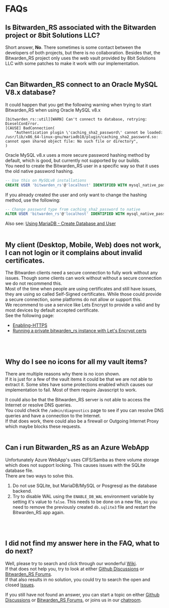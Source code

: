 # FAQs

## Is Bitwarden_RS associated with the Bitwarden project or 8bit Solutions LLC?
Short answer, **No**.
There sometimes is some contact between the developers of both projects, but there is no collaboration.
Besides that, the Bitwarden_RS project only uses the web vault provided by 8bit Solutions LLC with some patches to make it work with our implementation.
<br>
<br>

## Can Bitwarden_RS connect to an Oracle MySQL V8.x database?
It could happen that you get the following warning when trying to start Bitwarden_RS when using Oracle MySQL v8.x
```
[bitwarden_rs::util][WARN] Can't connect to database, retrying: DieselConError.
[CAUSE] BadConnection(
    "Authentication plugin \'caching_sha2_password\' cannot be loaded: /usr/lib/x86_64-linux-gnu/mariadb18/plugin/caching_sha2_password.so: cannot open shared object file: No such file or directory",
)
```
Oracle MySQL v8.x uses a more secure password hashing method by default, which is good, but currently not supported by our builds.  
You need to create the Bitwarden_RS user in a specific way so that it uses the old native password hashing.
```sql
-- Use this on MySQLv8 installations
CREATE USER 'bitwarden_rs'@'localhost' IDENTIFIED WITH mysql_native_password BY 'yourpassword';
```
If you already created the user and only want to change the hashing method, use the following:
```sql
-- Change password type from caching_sha2_password to native
ALTER USER 'bitwarden_rs'@'localhost' IDENTIFIED WITH mysql_native_password BY 'yourpassword';
```
Also see: [Using MariaDB - Create Database and User](https://github.com/dani-garcia/bitwarden_rs/wiki/Using-the-MariaDB-(MySQL)-Backend#create-database-and-user)
<br>
<br>

## My client (Desktop, Mobile, Web) does not work, I can not login or it complains about invalid certificates.
The Bitwarden clients need a secure connection to fully work without any issues. Though some clients can work without without a secure connection we do not recommend this.  
Most of the time when people are using certificates and still have issues, they are using so called Self-Signed certificates. While those could provide a secure connection, some platforms do not allow or support this.  
We recommend to use a service like Lets Encrypt to provide a valid and by most devices by default accepted certificate.  
See the following page:
* [Enabling-HTTPS](https://github.com/dani-garcia/bitwarden_rs/wiki/Enabling-HTTPS)
* [Running a private bitwarden_rs instance with Let's Encrypt certs](https://github.com/dani-garcia/bitwarden_rs/wiki/Running-a-private-bitwarden_rs-instance-with-Let%27s-Encrypt-certs)
<br>
<br>

## Why do I see no icons for all my vault items?
There are multiple reasons why there is no icon shown.  
If it is just for a few of the vault items it could be that we are not able to extract it. Some sites have some protections enabled which causes our implementation to fail. Most of them require Javascript to work.  

It could also be that the Bitwarden_RS server is not able to access the Internet or resolve DNS queries.  
You could check the `/admin/diagnostics` page to see if you can resolve DNS queries and have a connection to the Internet.  
If that does work, there could also be a firewall or Outgoing Internet Proxy which maybe blocks these requests.
<br>
<br>

## Can i run Bitwarden_RS as an Azure WebApp
Unfortunately Azure WebApp's uses CIFS/Samba as there volume storage which does not support locking. This causes issues with the SQLite database file.  
There are two ways to solve this.
1. Do not use SQLite, but MariaDB/MySQL or Posgresql as the database backend.
2. Try to disable WAL using the `ENABLE_DB_WAL` environment variable by setting it's value to `false`. This needs to be done on a new file, so you need to remove the previously created `db.sqlite3` file and restart the Bitwarden_RS app again.
<br>
<br>

## I did not find my answer here in the FAQ, what to do next?
Well, please try to search and click through our wonderful [Wiki](https://github.com/dani-garcia/bitwarden_rs/wiki).  
If that does not help you, try to look at either [Github Discussions](https://github.com/dani-garcia/bitwarden_rs/discussions) or [Bitwarden_RS Forums](https://bitwardenrs.discourse.group/).  
If that also results in no solution, you could try to search the open and closed [Issues](https://github.com/dani-garcia/bitwarden_rs/issues).

If you still have not found an answer, you can start a topic on either [Github Discussions](https://github.com/dani-garcia/bitwarden_rs/discussions) or [Bitwarden_RS Forums](https://bitwardenrs.discourse.group/), or joins us in our [chatroom](https://matrix.to/#/#bitwarden_rs:matrix.org).
